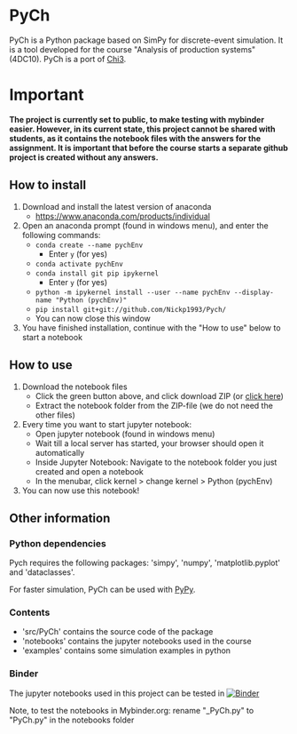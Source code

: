 # PyCh

PyCh is a Python package based on SimPy for discrete-event simulation.
It is a tool developed for the course "Analysis of production systems" (4DC10).
PyCh is a port of [Chi3](https://cstweb.wtb.tue.nl/chi/trunk-r9682/).

# Important
**The project is currently set to public, to make testing with mybinder easier. However, in its current state, this project cannot be shared with students, as it contains the notebook files with the answers for the assignment. It is important that before the course starts a separate github project is created without any answers.**

## How to install
1.	Download and install the latest version of anaconda
    -	https://www.anaconda.com/products/individual 
2.	Open an anaconda prompt (found in windows menu), and enter the following commands:
    - `conda create --name pychEnv`
        - Enter `y` (for yes)
    -	`conda activate pychEnv`
    -	`conda install git pip ipykernel`
        - Enter `y` (for yes)
    -	`python -m ipykernel install --user --name pychEnv --display-name "Python (pychEnv)"`
    -	`pip install git+git://github.com/Nickp1993/Pych/`
    -	You can now close this window
3.	You have finished installation, continue with the "How to use" below to start a notebook

## How to use
1. Download the notebook files
    -   Click the green button above, and click download ZIP (or [click here](https://github.com/Nickp1993/PyCh/archive/refs/heads/main.zip))
    -   Extract the notebook folder from the ZIP-file (we do not need the other files)
2. Every time you want to start jupyter notebook: 
    -   Open jupyter notebook (found in windows menu)
    -	Wait till a local server has started, your browser should open it automatically
    -   Inside Jupyter Notebook: Navigate to the notebook folder you just created and open a notebook
    -	In the menubar, click kernel > change kernel >  Python (pychEnv)
3. You can now use this notebook!

## Other information

### Python dependencies
Pych requires the following packages: 'simpy', 'numpy', 'matplotlib.pyplot' and 'dataclasses'.

For faster simulation, PyCh can be used with [PyPy](https://www.pypy.org/).

### Contents
- 'src/PyCh' contains the source code of the package
- 'notebooks' contains the jupyter notebooks used in the course
- 'examples' contains some simulation examples in python 

### Binder
The jupyter notebooks used in this project can be tested in [![Binder](https://mybinder.org/badge_logo.svg)](https://mybinder.org/v2/gh/Nickp1993/PyCh/HEAD)

Note, to test the notebooks in Mybinder.org: rename "_PyCh.py" to "PyCh.py" in the notebooks folder
